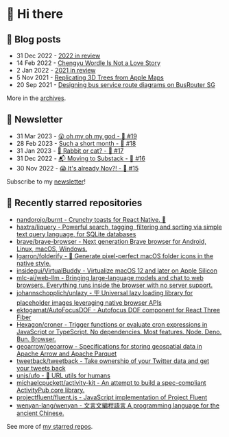 # 👋 Hi there

## 📝 Blog posts

<!-- feed start -->
- 31 Dec 2022 - [2022 in review](https://cheeaun.com/blog/2022/12/2022-in-review/)
- 14 Feb 2022 - [Chengyu Wordle Is Not a Love Story](https://cheeaun.com/blog/2022/02/chengyu-wordle-is-not-a-love-story/)
- 2 Jan 2022 - [2021 in review](https://cheeaun.com/blog/2022/01/2021-in-review/)
- 5 Nov 2021 - [Replicating 3D Trees from Apple Maps](https://cheeaun.com/blog/2021/11/replicating-3d-trees-apple-maps/)
- 20 Sep 2021 - [Designing bus service route diagrams on BusRouter SG](https://cheeaun.com/blog/2021/09/bus-service-route-diagrams-busrouter-sg/)
<!-- feed end -->

More in the [archives](https://cheeaun.com/blog/archives/).

## 📰 Newsletter

<!-- newsletter start -->
- 31 Mar 2023 - [😲 oh my oh my god - 🥫 #19](https://cheeaun.substack.com/p/oh-my-oh-my-god-19)
- 28 Feb 2023 - [Such a short month - 🥫 #18](https://cheeaun.substack.com/p/such-a-short-month-18)
- 31 Jan 2023 - [🧧 Rabbit or cat? - 🥫 #17](https://cheeaun.substack.com/p/rabbit-or-cat-17)
- 31 Dec 2022 - [📬 Moving to Substack - 🥫 #16](https://cheeaun.substack.com/p/moving-to-substack-16)
- 30 Nov 2022 - [😱 It's already Nov?! - 🥫 #15](https://cheeaun.substack.com/p/it-s-already-nov-15-1433832)
<!-- newsletter end -->

Subscribe to my [newsletter](https://cheeaun.substack.com/)!

## 🌟 Recently starred repositories

<!-- starred repos start -->
- [nandorojo/burnt - Crunchy toasts for React Native. 🍞](https://github.com/nandorojo/burnt)
- [haxtra/liquery - Powerful search, tagging, filtering and sorting via simple text query language, for SQLite databases](https://github.com/haxtra/liquery)
- [brave/brave-browser - Next generation Brave browser for Android, Linux, macOS, Windows.](https://github.com/brave/brave-browser)
- [lgarron/folderify - :file_folder: Generate pixel-perfect macOS folder icons in the native style.](https://github.com/lgarron/folderify)
- [insidegui/VirtualBuddy - Virtualize macOS 12 and later on Apple Silicon](https://github.com/insidegui/VirtualBuddy)
- [mlc-ai/web-llm - Bringing large-language models and chat to web browsers. Everything runs inside the browser with no server support.](https://github.com/mlc-ai/web-llm)
- [johannschopplich/unlazy - 🪧 Universal lazy loading library for placeholder images leveraging native browser APIs](https://github.com/johannschopplich/unlazy)
- [ektogamat/AutoFocusDOF - Autofocus DOF component for React Three Fiber](https://github.com/ektogamat/AutoFocusDOF)
- [Hexagon/croner - Trigger functions or evaluate cron expressions in JavaScript or TypeScript. No dependencies. Most features. Node. Deno. Bun. Browser.](https://github.com/Hexagon/croner)
- [geoarrow/geoarrow - Specifications for storing geospatial data in Apache Arrow and Apache Parquet](https://github.com/geoarrow/geoarrow)
- [tweetback/tweetback - Take ownership of your Twitter data and get your tweets back](https://github.com/tweetback/tweetback)
- [unjs/ufo - 🔗 URL utils for humans](https://github.com/unjs/ufo)
- [michaelcpuckett/activity-kit - An attempt to build a spec-compliant ActivityPub core library.](https://github.com/michaelcpuckett/activity-kit)
- [projectfluent/fluent.js - JavaScript implementation of Project Fluent](https://github.com/projectfluent/fluent.js)
- [wenyan-lang/wenyan - 文言文編程語言 A programming language for the ancient Chinese.](https://github.com/wenyan-lang/wenyan)
<!-- starred repos end -->

See more of [my starred repos](https://github.com/stars/cheeaun/).
